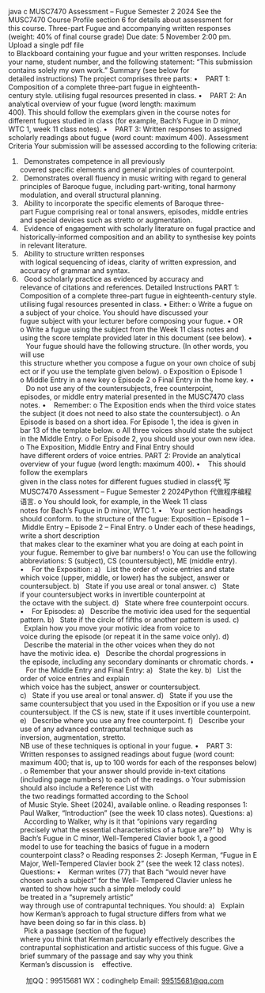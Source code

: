 java c
MUSC7470 Assessment – Fugue
Semester 2 2024
See the MUSC7470 Course Profile section 6 for details about assessment for this course.
Three-part Fugue and accompanying written responses (weight: 40% of final course grade) Due date: 5 November 2:00 pm.
Upload a single pdf file to Blackboard containing your fugue and your written responses.
Include your name, student number, and the following statement: “This submission contains solely my own work.”
Summary (see below for detailed instructions) The project comprises three parts:
•    PART 1: Composition of a complete three-part fugue in eighteenth-century style. utilising fugal resources presented in class.
•    PART 2: An analytical overview of your fugue (word length: maximum 400). This should follow the
exemplars given in the course notes for different fugues studied in class (for example, Bach’s Fugue in D minor, WTC 1, week 11 class notes).
•    PART 3: Written responses to assigned scholarly readings about fugue (word count: maximum 400).
Assessment Criteria 
Your submission will be assessed according to the following criteria:
1.   Demonstrates competence in all previously covered specific elements and general principles of counterpoint.
2.   Demonstrates overall fluency in music writing with regard to general principles of Baroque fugue, including part-writing, tonal harmony  modulation, and overall structural planning.
3.   Ability to incorporate the specific elements of Baroque three-part Fugue comprising real or tonal answers, episodes, middle entries and special devices such as stretto or augmentation.
4.   Evidence of engagement with scholarly literature on fugal practice and historically-informed composition and an ability to synthesise key points in relevant literature.
5.   Ability to structure written responses with logical sequencing of ideas, clarity of written expression, and accuracy of grammar and syntax.
6.   Good scholarly practice as evidenced by accuracy and relevance of citations and references.
Detailed Instructions 
PART 1: Composition of a complete three-part fugue in eighteenth-century style. utilising fugal resources presented in class.
•  Either:
o Write a fugue on a subject of your choice. You should have discussed your fugue subject with your lecturer before composing your fugue.
•  OR 
o Write a fugue using the subject from the Week 11 class notes and using the score template provided later in this document (see below).
•    Your fugue should have the following structure. (In other words, you will use this structure whether you compose a fugue on your own choice of subject or if you use the template given below).
o Exposition
o Episode 1
o Middle Entry in a new key
o Episode 2
o Final Entry in the home key.
•    Do not use any of the countersubjects, free counterpoint, episodes, or middle entry material presented in the MUSC7470 class notes.
•    Remember:
o The Exposition ends when the third voice states the subject (it does not need to also state the countersubject).
o An Episode is based on a short idea. For Episode 1, the idea is given in bar 13 of the template below.
o All three voices should state the subject in the Middle Entry.
o For Episode 2, you should use your own new idea.
o The Exposition, Middle Entry and Final Entry should have different orders of voice entries.
PART 2: Provide an analytical overview of your fugue (word length: maximum 400).
•    This should follow the exemplars given in the class notes for different fugues studied in class代 写MUSC7470 Assessment – Fugue Semester 2 2024Python
代做程序编程语言.
o You should look, for example, in the Week 11 class notes for Bach’s Fugue in D minor, WTC 1.
•    Your section headings should conform. to the structure of the fugue: Exposition – Episode 1 – Middle Entry – Episode 2 – Final Entry.
o Under each of these headings, write a short description that makes clear to the examiner what you are doing at each point in your fugue. Remember to give bar numbers!
o You can use the following abbreviations: S (subject), CS (countersubject), ME (middle entry).
•    For the Exposition:
a)   List the order of voice entries and state which voice (upper, middle, or lower) has the subject, answer or countersubject.
b)   State if you use areal or tonal answer.
c)   State if your countersubject works in invertible counterpoint at the octave with the subject.
d)   State where free counterpoint occurs.
•    For Episodes:
a)   Describe the motivic idea used for the sequential pattern.
b)   State if the circle of fifths or another pattern is used.
c)   Explain how you move your motivic idea from voice to voice during the episode (or repeat it in the same voice only).
d)   Describe the material in the other voices when they do not have the motivic idea.
e)   Describe the chordal progressions in the episode, including any secondary dominants or chromatic chords.
•    For the Middle Entry and Final Entry:
a)   State the key.
b)   List the order of voice entries and explain which voice has the subject, answer or countersubject.
c)   State if you use areal or tonal answer.
d)   State if you use the same countersubject that you used in the Exposition or if you use a new countersubject. If the CS is new, state if it uses invertible counterpoint.
e)   Describe where you use any free counterpoint.
f)   Describe your use of any advanced contrapuntal technique such as inversion, augmentation, stretto. NB use of these techniques is optional in your fugue.
•    PART 3: Written responses to assigned readings about fugue (word count: maximum 400; that is, up to 100 words for each of the responses below).
o Remember that your answer should provide in-text citations (including page numbers) to each of the readings.
o Your submission should also include a Reference List with the two readings formatted according to the School of Music Style. Sheet (2024), available online.
o Reading responses 1: Paul Walker, “Introduction” (see the week 10 class notes). Questions:
a)   According to Walker, why is it that “opinions vary regarding precisely what the essential characteristics of a fugue are?”
b)   Why is Bach’s Fugue in C minor, Well-Tempered Clavier book 1, a good model to use for teaching the basics of fugue in a modern counterpoint class?
o Reading responses 2: Joseph Kerman, “Fugue in E Major, Well-Tempered Clavier book 2” (see the week 12 class notes). Questions:
•    Kerman writes (77) that Bach “would never have chosen such a subject” for the Well- 
Tempered Clavier unless he wanted to show how such a simple melody could be treated in a “supremely artistic” way through use of contrapuntal techniques. You should:
a)   Explain how Kerman’s approach to fugal structure differs from what we have been doing so far in this class.
b)   Pick a passage (section of the fugue) where you think that Kerman particularly
effectively describes the contrapuntal sophistication and artistic success of this fugue. Give a brief summary of the passage and say why you think Kerman’s discussion is    effective.





         
加QQ：99515681  WX：codinghelp  Email: 99515681@qq.com
